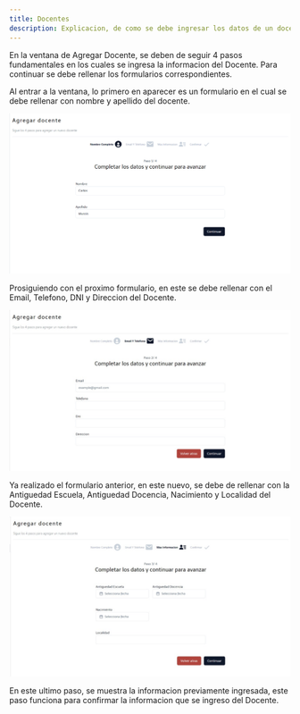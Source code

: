 ```yaml
---
title: Docentes
description: Explicacion, de como se debe ingresar los datos de un docente en la aplicacion Web.
---
```


En la ventana de Agregar Docente, se deben de seguir 4 pasos fundamentales en los cuales se ingresa la informacion del Docente. Para continuar se debe rellenar los formularios correspondientes.


Al entrar a la ventana, lo primero en aparecer es un formulario en el cual se debe rellenar con nombre y apellido del docente.

![Ventana de login de la aplicación](../../../assets/docente/agregar-docente-1.png)

Prosiguiendo con el proximo formulario, en este se debe rellenar con el Email, Telefono, DNI y Direccion del Docente.


![Ventana de login de la aplicación](../../../assets/docente/agregar-docente-2.jpg)


Ya realizado el formulario anterior, en este nuevo, se debe de rellenar con la Antiguedad Escuela, Antiguedad Docencia, Nacimiento y Localidad del Docente.


![Ventana de login de la aplicación](../../../assets/docente/agregar-docente-3.jpg)

En este ultimo paso, se muestra la informacion previamente ingresada, este paso funciona para confirmar la informacion que se ingreso del Docente.
